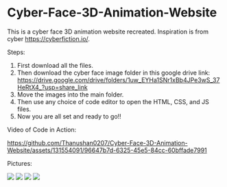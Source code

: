 # Cyber-Face-3D-Animation-Website
This is a cyber face 3D animation website recreated. Inspiration is from cyber https://cyberfiction.io/.

Steps:
1. First download all the files.
2. Then download the cyber face image folder in this google drive link: https://drive.google.com/drive/folders/1uw_EYHa1SNr1xBb4JPe3wS_37HeRtX4_?usp=share_link
3. Move the images into the main folder.
4. Then use any choice of code editor to open the HTML, CSS, and JS files.
5. Now you are all set and ready to go!!

Video of Code in Action:

https://github.com/Thanushan0207/Cyber-Face-3D-Animation-Website/assets/131554091/96647b7d-6325-45e5-84cc-60bffade7991

Pictures:

<img src="https://github.com/Thanushan0207/Cyber-Face-3D-Animation-Website/assets/131554091/e2804eba-b933-4c03-9e50-83ee16aa768c.png">
<img src="https://github.com/Thanushan0207/Cyber-Face-3D-Animation-Website/assets/131554091/c18cd09e-5298-4a06-a410-1122fd4184d9.png">
<img src="https://github.com/Thanushan0207/Cyber-Face-3D-Animation-Website/assets/131554091/f9290d74-4a1d-4a74-a5ad-b17597a7c7a8.png">
<img src="https://github.com/Thanushan0207/Cyber-Face-3D-Animation-Website/assets/131554091/27e27535-bbca-4134-a3b1-857c4c7b94a2.png">


